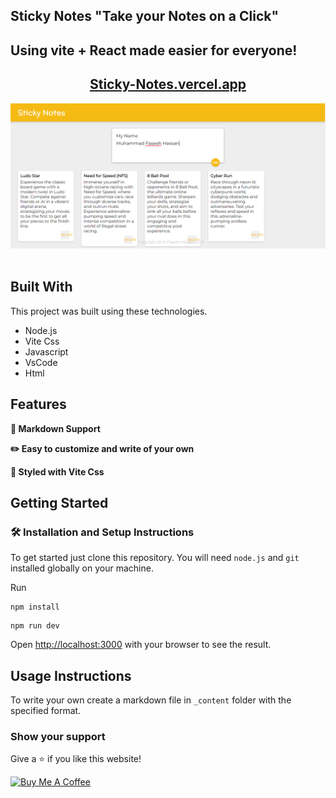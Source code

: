 ## Sticky Notes "Take your Notes on a Click"

## Using vite + React made easier for everyone!

<h2 align="center">
  <a href="https://sticky-notes-react-eight.vercel.app/" target="_blank">Sticky-Notes.vercel.app</a>
</h2>

<div align="center">
  <img alt="Demo" src="./Extra/src.PNG" />
</div>

<br/>


## Built With

This project was built using these technologies.

- Node.js
- Vite Css
- Javascript
- VsCode
- Html

## Features

**📃 Markdown Support**

**✏️ Easy to customize and write of your own**

**🎨 Styled with Vite Css**

## Getting Started

### 🛠 Installation and Setup Instructions

To get started just clone this repository. You will need `node.js` and `git` installed globally on your machine.

Run

```
npm install
```

```
npm run dev
```

Open [http://localhost:3000](http://localhost:3000) with your browser to see the result.

## Usage Instructions

To write your own create a markdown file in `_content` folder with the specified format.

### Show your support

Give a ⭐ if you like this website!

<a href="https://www.buymeacoffee.com/faseeh41" target="_blank"><img src="https://cdn.buymeacoffee.com/buttons/v2/default-violet.png" alt="Buy Me A Coffee" height= "60px" width= "217px" ></a>
